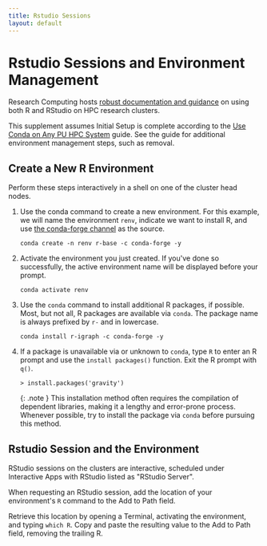 ```yaml
---
title: Rstudio Sessions
layout: default
---
```


# Rstudio Sessions and Environment Management

Research Computing hosts [robust documentation and guidance](https://researchcomputing.princeton.edu/support/knowledge-base/rrstudio) on using both R and RStudio on HPC research clusters.

This supplement assumes Initial Setup is complete according to the [Use Conda on Any PU HPC System](https://orfe.io/condarc.html) guide.  See the guide for additional environment management steps, such as removal.

## Create a New R Environment

Perform these steps interactively in a shell on one of the cluster head nodes. 

1. Use the conda command to create a new environment.  For this example, we will name the environment `renv`, indicate we want to install R, and use [the conda-forge channel](https://conda-forge.org/docs/user/introduction/) as the source.
    
    ```
    conda create -n renv r-base -c conda-forge -y
    ```
    
2. Activate the environment you just created.  If you've done so successfully, the active environment name will be displayed before your prompt.
    ```
    conda activate renv
    ```

3. Use the `conda` command to install additional R packages, if possible.  Most, but not all, R packages are available via `conda`.  The package name is always prefixed by `r-` and in lowercase.

    ```
    conda install r-igraph -c conda-forge -y
    ```
    
4. If a package is unavailable via or unknown to `conda`, type `R` to enter an R prompt and use the `install packages()` function.  Exit the R prompt with `q()`.

    ``` 
    > install.packages('gravity')
    ```

    {: .note }
    This installation method often requires the compilation of dependent libraries, making it a lengthy and error-prone process.  Whenever possible, try to install the package via `conda` before pursuing this method.
 
## Rstudio Session and the Environment

RStudio sessions on the clusters are interactive, scheduled under Interactive Apps with RStudio listed as "RStudio Server".

When requesting an RStudio session, add the location of your environment's `R` command to the Add to Path field.

Retrieve this location by opening a Terminal, activating the environment, and typing `which R`.  Copy and paste the resulting value to the Add to Path field, removing the trailing R.
